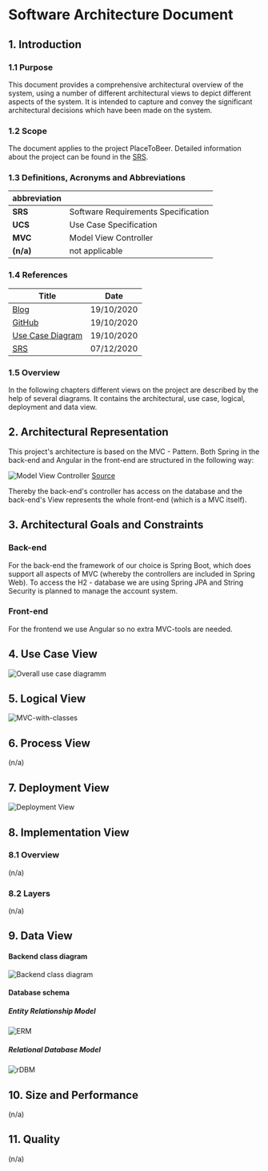 ﻿
# Software Architecture Document


## 1. Introduction 

### 1.1 Purpose

This document provides a comprehensive architectural overview of the system, using a number of different architectural views to depict different aspects of the system. It is intended to capture and convey the significant architectural decisions which have been made on the system.

### 1.2 Scope
The document applies to the project PlaceToBeer. Detailed information about the project can be found in the [SRS](https://github.com/placetobeer/ptb-documentation/blob/master/SRS.md).



### 1.3 Definitions, Acronyms and Abbreviations



| abbreviation| |
| -------- | -------- |
| **SRS**  | Software Requirements Specification |
| **UCS**   | Use Case Specification |
| **MVC** | Model View Controller |
| **(n/a)** | not applicable



### 1.4 References



| Title                                                                                                 | Date       |
| ---------- | ---------- |
| [Blog](https://placetobeer475840703.wordpress.com/)                                         | 19/10/2020 |
| [GitHub](https://github.com/placetobeer)                                                              | 19/10/2020 |
| [Use Case Diagram](https://github.com/placetobeer/documentation/blob/master/PlaceToBeer%20UCD.png)    | 19/10/2020 |
| [SRS](https://github.com/placetobeer/ptb-documentation/blob/master/SRS.md) | 07/12/2020
### 1.5 Overview
In the following chapters different views on the project are described by the help of several diagrams. It contains the architectural, use case, logical, deployment and data view. 

## 2. Architectural Representation
This project's architecture is based on the MVC - Pattern. Both Spring in the back-end and Angular in the front-end are structured in the following way:

![Model View Controller](https://github.com/placetobeer/ptb-documentation/blob/master/SAD/MVC-schema-overview.png) 
[Source](https://www.techyourchance.com/wp-content/uploads/2015/06/MVC_MVP.png)

Thereby the back-end's controller has access on the database and the back-end's View represents the whole front-end (which is a MVC itself).
## 3. Architectural Goals and Constraints 
### Back-end
For the back-end the framework of our choice is Spring Boot, which does support all aspects of MVC (whereby the controllers are included in Spring Web). To access the H2 - database we are using Spring JPA and String Security is planned to manage the account system. 
### Front-end
For the frontend we use Angular so no extra MVC-tools are needed.
## 4. Use Case View 
![Overall use case diagramm](https://github.com/placetobeer/ptb-documentation/blob/master/PlaceToBeer%20UCD.png)
## 5. Logical View
![MVC-with-classes](https://github.com/placetobeer/ptb-documentation/blob/master/SAD/MVC-Ptb.png)
## 6. Process View
(n/a)

## 7. Deployment View
![Deployment View](https://github.com/placetobeer/ptb-documentation/blob/master/SAD/deploymentView.png)
## 8. Implementation View
### 8.1 Overview
(n/a)
### 8.2 Layers
(n/a)
## 9. Data View
#### Backend class diagram
![Backend class diagram](https://github.com/placetobeer/ptb-documentation/blob/master/SAD/classDiagrams.png)
#### Database schema
##### Entity Relationship Model
![ERM](https://github.com/placetobeer/ptb-documentation/blob/master/DBMS/groupSystem.png)
##### Relational Database Model
![rDBM](https://github.com/placetobeer/ptb-documentation/blob/master/DBMS/groupSystem_rDBM.png)
## 10. Size and Performance
(n/a)

## 11. Quality
(n/a)
